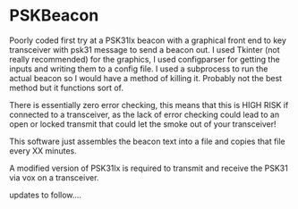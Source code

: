 # PSKBeacon
Poorly coded first try at a PSK31lx beacon with a graphical front end to key transceiver with psk31 message to send a beacon out. 
I used Tkinter (not really recommended) for the graphics, I used configparser for getting the inputs and writing them to a config file. I used a subprocess to run the actual beacon so I would have a method of killing it. Probably not the best method but it functions sort of. 

There is essentially zero error checking, this means that this is HIGH RISK if connected to a transceiver, as the lack of error checking could lead to an open or locked transmit that could let the smoke out of your transceiver! 

This software just assembles the beacon text into a file and copies that file every XX minutes. 

A modified version of PSK31lx is required to transmit and receive the PSK31 via vox on a transceiver.

updates to follow.... 


